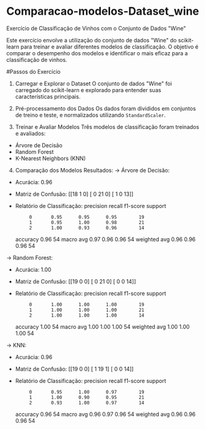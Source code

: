 # Comparacao-modelos-Dataset_wine

Exercício de Classificação de Vinhos com o Conjunto de Dados "Wine"

Este exercício envolve a utilização do conjunto de dados "Wine" do scikit-learn para treinar e avaliar diferentes modelos de classificação. O objetivo é comparar o desempenho dos modelos e identificar o mais eficaz para a classificação de vinhos.

#Passos do Exercício

1. Carregar e Explorar o Dataset
O conjunto de dados "Wine" foi carregado do scikit-learn e explorado para entender suas características principais.

2. Pré-processamento dos Dados
Os dados foram divididos em conjuntos de treino e teste, e normalizados utilizando `StandardScaler`.

3. Treinar e Avaliar Modelos
Três modelos de classificação foram treinados e avaliados:
- Árvore de Decisão
- Random Forest
- K-Nearest Neighbors (KNN)

4. Comparação dos Modelos
Resultados:
-> Árvore de Decisão:
  - Acurácia: 0.96
  - Matriz de Confusão:
    [[18  1  0]
     [ 0 21  0]
     [ 1  0 13]]
  - Relatório de Classificação:
                precision    recall  f1-score   support

             0       0.95      0.95      0.95        19
             1       0.95      1.00      0.98        21
             2       1.00      0.93      0.96        14

      accuracy                           0.96        54
     macro avg       0.97      0.96      0.96        54
  weighted avg       0.96      0.96      0.96        54

-> Random Forest:
  - Acurácia: 1.00
  - Matriz de Confusão:
    [[19  0  0]
     [ 0 21  0]
     [ 0  0 14]]
  - Relatório de Classificação:
                precision    recall  f1-score   support

             0       1.00      1.00      1.00        19
             1       1.00      1.00      1.00        21
             2       1.00      1.00      1.00        14

      accuracy                           1.00        54
     macro avg       1.00      1.00      1.00        54
  weighted avg       1.00      1.00      1.00        54

-> KNN:
  - Acurácia: 0.96
  - Matriz de Confusão:
    [[19  0  0]
     [ 1 19  1]
     [ 0  0 14]]
  - Relatório de Classificação:
                precision    recall  f1-score   support

             0       0.95      1.00      0.97        19
             1       1.00      0.90      0.95        21
             2       0.93      1.00      0.97        14

      accuracy                           0.96        54
     macro avg       0.96      0.97      0.96        54
  weighted avg       0.96      0.96      0.96        54
